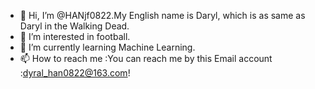 - 👋 Hi, I’m @HANjf0822.My English name is Daryl, which is as same as Daryl in the Walking Dead.
- 👀 I’m interested in football.
- 🌱 I’m currently learning Machine Learning.
- 📫 How to reach me :You can reach me by this Email account :dyral_han0822@163.com!
